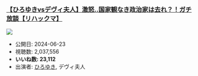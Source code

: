 ### [【ひろゆきvsデヴィ夫人】激怒‥国家観なき政治家は去れ？！ガチ放談【リハックマ】](https://www.youtube.com/watch?v=XJbgK1m8j2Q)
[![](https://img.youtube.com/vi/XJbgK1m8j2Q/sddefault.jpg)](https://www.youtube.com/watch?v=XJbgK1m8j2Q)
-   公開日: 2024-06-23
-   視聴数: 2,037,556
-   **いいね数: 23,112**
-   出演者: [ひろゆき](/rehacq_fan/people/ひろゆき "wikilink"), デヴィ夫人
